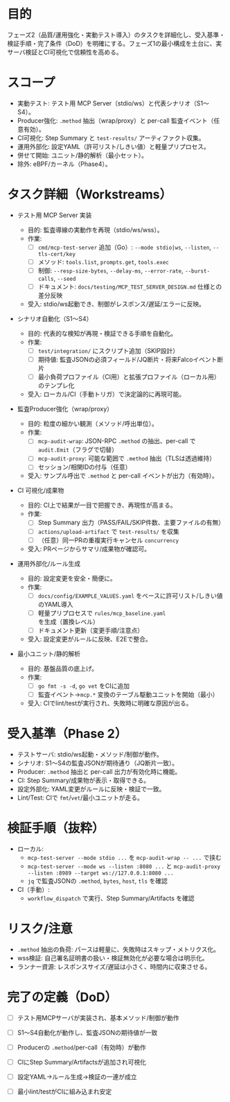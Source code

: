 # 目的

フェーズ2（品質/運用強化・実動テスト導入）のタスクを詳細化し、受入基準・検証手順・完了条件（DoD）を明確にする。フェーズ1の最小構成を土台に、実サーバ検証とCI可視化で信頼性を高める。

# スコープ

- 実動テスト: テスト用 MCP Server（stdio/ws）と代表シナリオ（S1〜S4）。
- Producer強化: `.method` 抽出（wrap/proxy）と per-call 監査イベント（任意有効）。
- CI可視化: Step Summary と `test-results/` アーティファクト収集。
- 運用外部化: 設定YAML（許可リスト/しきい値）と軽量プリプロセス。
- 併せて開始: ユニット/静的解析（最小セット）。
- 除外: eBPF/カーネル（Phase4）。

# タスク詳細（Workstreams）

- テスト用 MCP Server 実装
  - 目的: 監査導線の実動作を再現（stdio/ws/wss）。
  - 作業:
    - [ ] `cmd/mcp-test-server` 追加（Go）: `--mode stdio|ws`, `--listen`, `--tls-cert/key`
    - [ ] メソッド: `tools.list`, `prompts.get`, `tools.exec`
    - [ ] 制御: `--resp-size-bytes`, `--delay-ms`, `--error-rate`, `--burst-calls`, `--seed`
    - [ ] ドキュメント: `docs/testing/MCP_TEST_SERVER_DESIGN.md` 仕様との差分反映
  - 受入: stdio/ws起動でき、制御がレスポンス/遅延/エラーに反映。

- シナリオ自動化（S1〜S4）
  - 目的: 代表的な検知が再現・検証できる手順を自動化。
  - 作業:
    - [ ] `test/integration/` にスクリプト追加（SKIP設計）
    - [ ] 期待値: 監査JSONの必須フィールド/JQ断片・将来Falcoイベント断片
    - [ ] 最小負荷プロファイル（CI用）と拡張プロファイル（ローカル用）のテンプレ化
  - 受入: ローカル/CI（手動トリガ）で決定論的に再現可能。

- 監査Producer強化（wrap/proxy）
  - 目的: 粒度の細かい観測（メソッド/呼出単位）。
  - 作業:
    - [ ] `mcp-audit-wrap`: JSON-RPC `.method` の抽出、per-call で `audit.Emit`（フラグで切替）
    - [ ] `mcp-audit-proxy`: 可能な範囲で `.method` 抽出（TLSは透過維持）
    - [ ] セッション/相関IDの付与（任意）
  - 受入: サンプル呼出で `.method` と per-call イベントが出力（有効時）。

- CI 可視化/成果物
  - 目的: CI上で結果が一目で把握でき、再現性が高まる。
  - 作業:
    - [ ] Step Summary 出力（PASS/FAIL/SKIP件数、主要ファイルの有無）
    - [ ] `actions/upload-artifact` で `test-results/` を収集
    - [ ] （任意）同一PRの重複実行キャンセル `concurrency`
  - 受入: PRページからサマリ/成果物が確認可。

- 運用外部化/ルール生成
  - 目的: 設定変更を安全・簡便に。
  - 作業:
    - [ ] `docs/config/EXAMPLE_VALUES.yaml` をベースに許可リスト/しきい値のYAML導入
    - [ ] 軽量プリプロセスで `rules/mcp_baseline.yaml` を生成（置換レベル）
    - [ ] ドキュメント更新（変更手順/注意点）
  - 受入: 設定変更がルールに反映、E2Eで整合。

- 最小ユニット/静的解析
  - 目的: 基盤品質の底上げ。
  - 作業:
    - [ ] `go fmt -s -d`, `go vet` をCIに追加
    - [ ] 監査イベント→`mcp.*` 変換のテーブル駆動ユニットを開始（最小）
  - 受入: CIでlint/testが実行され、失敗時に明確な原因が出る。

# 受入基準（Phase 2）

- テストサーバ: stdio/ws起動・メソッド/制御が動作。
- シナリオ: S1〜S4の監査JSONが期待通り（JQ断片一致）。
- Producer: `.method` 抽出と per-call 出力が有効化時に機能。
- CI: Step Summary/成果物が表示・取得できる。
- 設定外部化: YAML変更がルールに反映・検証で一致。
- Lint/Test: CIで `fmt`/`vet`/最小ユニットが走る。

# 検証手順（抜粋）

- ローカル:
  - `mcp-test-server --mode stdio ...` を `mcp-audit-wrap -- ...` で挟む
  - `mcp-test-server --mode ws --listen :8080 ...` と `mcp-audit-proxy --listen :8989 --target ws://127.0.0.1:8080 ...`
  - `jq` で監査JSONの `.method`, `bytes`, `host`, `tls` を確認
- CI（手動）:
  - `workflow_dispatch` で実行、Step Summary/Artifacts を確認

# リスク/注意

- `.method` 抽出の負荷: パースは軽量に、失敗時はスキップ・メトリクス化。
- wss検証: 自己署名証明書の扱い・検証無効化が必要な場合は明示化。
- ランナー資源: レスポンスサイズ/遅延は小さく、時間内に収束させる。

# 完了の定義（DoD）

- [ ] テスト用MCPサーバが実装され、基本メソッド/制御が動作
- [ ] S1〜S4自動化が動作し、監査JSONの期待値が一致
- [ ] Producerの `.method`/per-call（有効時）が動作
- [ ] CIにStep Summary/Artifactsが追加され可視化
- [ ] 設定YAML→ルール生成→検証の一連が成立
- [ ] 最小lint/testがCIに組み込まれ安定

